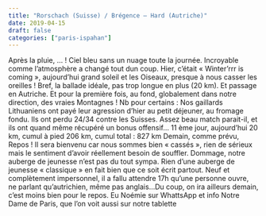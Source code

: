```yaml
---
title: "Rorschach (Suisse) / Brégence – Hard (Autriche)"
date: 2019-04-15
draft: false
categories: ["paris-ispahan"]
---
```


Après la pluie, … ! Ciel bleu sans un nuage toute la journée. Incroyable comme l’atmosphère a changé tout dun coup. Hier, c’était « Winter’rrr is coming », aujourd’hui grand soleil et les Oiseaux, presque à nous casser les oreilles ! Bref, la ballade idéale, pas trop longue en plus (20 km). Et passage en Autriche. Et pour la première fois, au fond, globalement dans notre direction, des vraies Montagnes !
Nb pour certains : Nos gaillards Lithuaniens ont payé leur agression d’hier au petit déjeuner, au fromage fondu. Ils ont perdu 24/34 contre les Suisses. Assez beau match parait-il, et ils ont quand même récupéré un bonus offensif…
11 ème jour, aujourd’hui 20 km, cumul à pied 206 km, cumul total : 827 km
Demain, comme prévu, Repos ! Il sera bienvenu car nous sommes bien « cassés », rien de sérieux mais le sentiment d’avoir réellement besoin de souffler. Dommage, notre auberge de jeunesse n’est pas du tout sympa. Rien d’une auberge de jeunesse « classique » en fait bien que ce soit écrit partout. Neuf et complètement impersonnel, il a fallu attendre 17h qu’une personne ouvre, ne parlant qu’autrichien, même pas anglais…Du coup, on ira ailleurs demain, c’est moins bien pour le repos.
Eu Noémie sur WhattsApp et info Notre Dame de Paris, que l’on voit aussi sur notre tablette
